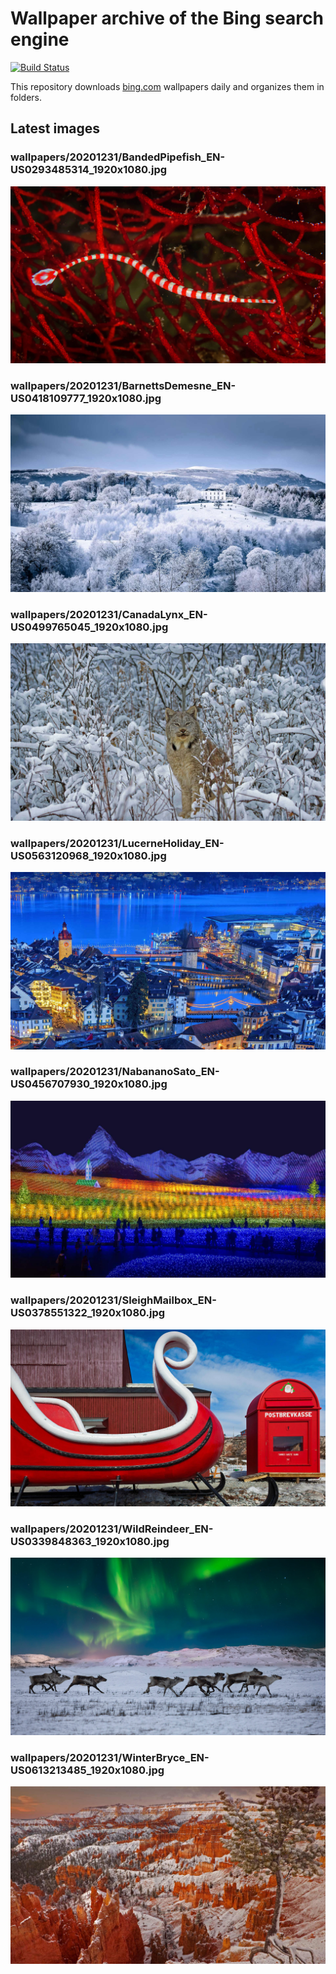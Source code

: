 # Wallpaper archive of the Bing search engine

[![Build Status](https://travis-ci.org/kijart/bing-daily-images-dl.svg?branch=wallpapers)](https://travis-ci.org/kijart/bing-daily-images-dl)

This repository downloads [bing.com](https://www.bing.com) wallpapers daily and organizes them in folders.

## Latest images

<!-- Wallpapers -->

### wallpapers/20201231/BandedPipefish_EN-US0293485314_1920x1080.jpg

![wallpapers/20201231/BandedPipefish_EN-US0293485314_1920x1080.jpg](wallpapers/20201231/BandedPipefish_EN-US0293485314_1920x1080.jpg)

### wallpapers/20201231/BarnettsDemesne_EN-US0418109777_1920x1080.jpg

![wallpapers/20201231/BarnettsDemesne_EN-US0418109777_1920x1080.jpg](wallpapers/20201231/BarnettsDemesne_EN-US0418109777_1920x1080.jpg)

### wallpapers/20201231/CanadaLynx_EN-US0499765045_1920x1080.jpg

![wallpapers/20201231/CanadaLynx_EN-US0499765045_1920x1080.jpg](wallpapers/20201231/CanadaLynx_EN-US0499765045_1920x1080.jpg)

### wallpapers/20201231/LucerneHoliday_EN-US0563120968_1920x1080.jpg

![wallpapers/20201231/LucerneHoliday_EN-US0563120968_1920x1080.jpg](wallpapers/20201231/LucerneHoliday_EN-US0563120968_1920x1080.jpg)

### wallpapers/20201231/NabananoSato_EN-US0456707930_1920x1080.jpg

![wallpapers/20201231/NabananoSato_EN-US0456707930_1920x1080.jpg](wallpapers/20201231/NabananoSato_EN-US0456707930_1920x1080.jpg)

### wallpapers/20201231/SleighMailbox_EN-US0378551322_1920x1080.jpg

![wallpapers/20201231/SleighMailbox_EN-US0378551322_1920x1080.jpg](wallpapers/20201231/SleighMailbox_EN-US0378551322_1920x1080.jpg)

### wallpapers/20201231/WildReindeer_EN-US0339848363_1920x1080.jpg

![wallpapers/20201231/WildReindeer_EN-US0339848363_1920x1080.jpg](wallpapers/20201231/WildReindeer_EN-US0339848363_1920x1080.jpg)

### wallpapers/20201231/WinterBryce_EN-US0613213485_1920x1080.jpg

![wallpapers/20201231/WinterBryce_EN-US0613213485_1920x1080.jpg](wallpapers/20201231/WinterBryce_EN-US0613213485_1920x1080.jpg)

